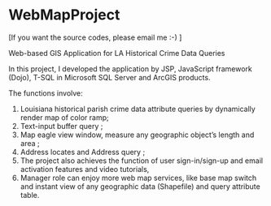 WebMapProject
=============
[If you want the source codes, please email me :-) ]

Web-based GIS Application for LA Historical Crime Data Queries

In this project, I developed the application by JSP, JavaScript framework (Dojo), T-SQL in Microsoft SQL Server 
and ArcGIS products.

The functions involve:
1. Louisiana historical parish crime data attribute queries by dynamically render map of color ramp; 
2. Text-input buffer query ;
3. Map eagle view window, measure any geographic object’s length and area ;
4. Address locates and Address query ;
5. The project also achieves the function of user sign-in/sign-up and email activation features and video tutorials, 
6. Manager role can enjoy more web map services, like base map switch and instant view of any geographic data 
   (Shapefile) and query attribute table.
